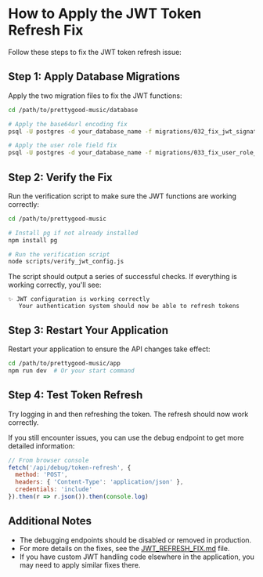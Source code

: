 # How to Apply the JWT Token Refresh Fix

Follow these steps to fix the JWT token refresh issue:

## Step 1: Apply Database Migrations

Apply the two migration files to fix the JWT functions:

```bash
cd /path/to/prettygood-music/database

# Apply the base64url encoding fix
psql -U postgres -d your_database_name -f migrations/032_fix_jwt_signature_base64url.sql

# Apply the user role field fix
psql -U postgres -d your_database_name -f migrations/033_fix_user_role_field.sql
```

## Step 2: Verify the Fix

Run the verification script to make sure the JWT functions are working correctly:

```bash
cd /path/to/prettygood-music

# Install pg if not already installed
npm install pg

# Run the verification script
node scripts/verify_jwt_config.js
```

The script should output a series of successful checks. If everything is working correctly, you'll see:

```
✨ JWT configuration is working correctly
   Your authentication system should now be able to refresh tokens
```

## Step 3: Restart Your Application

Restart your application to ensure the API changes take effect:

```bash
cd /path/to/prettygood-music/app
npm run dev  # Or your start command
```

## Step 4: Test Token Refresh

Try logging in and then refreshing the token. The refresh should now work correctly.

If you still encounter issues, you can use the debug endpoint to get more detailed information:

```javascript
// From browser console
fetch('/api/debug/token-refresh', {
  method: 'POST',
  headers: { 'Content-Type': 'application/json' },
  credentials: 'include'
}).then(r => r.json()).then(console.log)
```

## Additional Notes

- The debugging endpoints should be disabled or removed in production.
- For more details on the fixes, see the [JWT_REFRESH_FIX.md](./JWT_REFRESH_FIX.md) file.
- If you have custom JWT handling code elsewhere in the application, you may need to apply similar fixes there.
